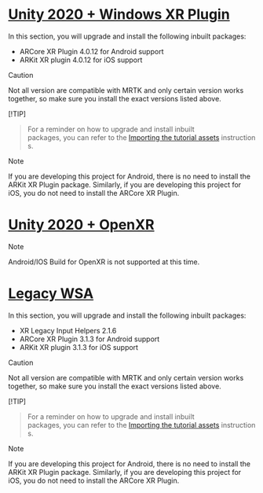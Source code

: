 # [Unity 2020 + Windows XR Plugin](#tab/winxr)

In this section, you will upgrade and install the following inbuilt packages:

* ARCore XR Plugin 4.0.12 for Android support
* ARKit XR plugin 4.0.12 for iOS support

> [!CAUTION]
> Not all version are compatible with MRTK and only certain version works together, so make sure you install the exact versions listed above.

 [!TIP]
> For a reminder on how to upgrade and install inbuilt packages, you can refer to the [Importing the tutorial assets](../mr-learning-asa-02.md#installing-the-inbuilt-packages) instructions.

> [!NOTE]
> If you are developing this project for Android, there is no need to install the ARKit XR Plugin package. Similarly, if you are developing this project for iOS, you do not need to install the ARCore XR Plugin.

# [Unity 2020 + OpenXR](#tab/openxr)

> [!NOTE]
> Android/IOS Build for OpenXR is not supported at this time.

# [Legacy WSA](#tab/wsa)

In this section, you will upgrade and install the following inbuilt packages:

* XR Legacy Input Helpers 2.1.6
* ARCore XR Plugin 3.1.3 for Android support
* ARKit XR plugin 3.1.3 for iOS support

> [!CAUTION]
> Not all version are compatible with MRTK and only certain version works together, so make sure you install the exact versions listed above.

 [!TIP]
> For a reminder on how to upgrade and install inbuilt packages, you can refer to the [Importing the tutorial assets](../mr-learning-asa-02.md#installing-the-inbuilt-packages) instructions.

> [!NOTE]
> If you are developing this project for Android, there is no need to install the ARKit XR Plugin package. Similarly, if you are developing this project for iOS, you do not need to install the ARCore XR Plugin.
